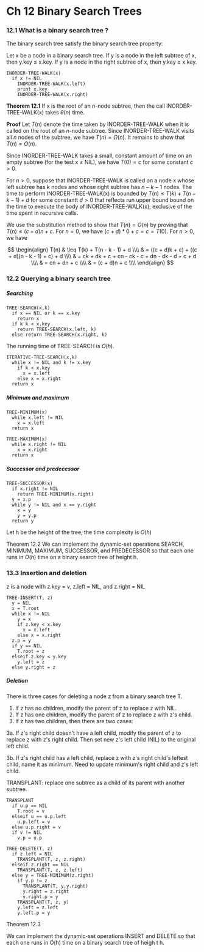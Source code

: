 
# Ch 12 Binary Search Trees

### 12.1 What is a binary search tree ?

The binary search tree satisfy the binary search tree property:

 Let x be a node in a binary search tree. If y is a node in the left subtree of x, then y.key $\leq$ x.key. If y is a node in the right subtree of x, then y.key $\geq$ x.key.


```
INORDER-TREE-WALK(x)
  if x != NIL
    INORDER-TREE-WALK(x.left)
    print x.key
    INORDER-TREE-WALK(x.right)
```

**Theorem 12.1**
If x is the root of an *n*-node subtree, then the call INORDER-TREE-WALK(x) takes $\theta(n)$ time.


**Proof**
Let $T(n)$ denote the time taken by INORDER-TREE-WALK when it is called on the root of an *n*-node subtree. Since INORDER-TREE-WALK visits all *n* nodes of the subtree, we have $T(n) = \Omega(n)$. It remains to show that $T(n) = O(n)$.

Since INORDER-TREE-WALK takes a small, constant amount of time on an empty subtree (for the test x $\neq$ NIL), we have $T(0) = c$ for some constant $c > 0$. 

For $n > 0$, suppose that INORDER-TREE-WALK is called on a node x whose left subtree has k nodes and whose right subtree has $n - k  - 1$ nodes. The time to perform INORDER-TREE-WALK(x) is bounded by $T(n) \leq T(k) + T(n - k - 1) + d$ for some constantt $d > 0$ that reflects run upper bound bound on the time to execute the body of INORDER-TREE-WALK(x), exclusive of the time spent in recursive calls. 

We use the substitution method to show that $T(n) = O(n)$ by proving that $T(n) \leq (c + d) n + c$. For $n = 0$, we have $(c + d)*0 + c = c = T(0)$. For $n > 0$, we have

$$
\begin{align}
T(n) & \leq T(k) + T(n - k - 1) + d \\\\
& = ((c + d)k + c) + ((c + d)(n - k - 1) + c) + d \\\\
& = ck + dk + c + cn - ck - c + dn - dk - d + c + d \\\\
& = cn + dn + c \\\\
& = (c + d)n + c \\\\
\end{align}
$$

### 12.2 Querying a binary search tree

##### Searching

```
TREE-SEARCH(x,k)
  if x == NIL or k == x.key
    return x
  if k k < x.key
    return TREE-SEARCH(x.left, k)
  else return TREE-SEARCH(x.right, k)
```

The running time of TREE-SEARCH is $O(h)$.

```
ITERATIVE-TREE-SEARCH(x,k)
  while x != NIL and k != x.key
    if k < x.key
      x = x.left
    else x = x.right
  return x
```

##### Minimum and maximum

```
TREE-MINIMUM(x)
  while x.left != NIL
    x = x.left
  return x

TREE-MAXIMUM(x)
  while x.right != NIL
    x = x.right
  return x 
```

##### Successor and predecessor

```
TREE-SUCCESSOR(x)
  if x.right != NIL
    return TREE-MINIMUM(x.right)
  y = x.p
  while y != NIL and x == y.right
    x = y
    y = y.p
  return y
```
Let h be the height of the tree, the time complexity is $O(h)$

Theorem 12.2
We can implement the dynamic-set operations SEARCH, MINIMUM, MAXIMUM, SUCCESSOR, and PREDECESSOR so that each one runs in $O(h)$ time on a binary search tree of height h.

### 13.3 Insertion and deletion

z is a node with z.key = v, z.left = NIL, and z.right = NIL
```
TREE-INSERT(T, z)
  y = NIL
  x = T.root
  while x != NIL
    y = x
    if z.key < x.key
      x = x.left
    else x = x.right
  z.p = y
  if y == NIL
    T.root = z
  elseif z.key < y.key
    y.left = z
  else y.right = z
```

##### Deletion

There is three cases for deleting a node z from a binary search tree T.
 
1. If z has no children, modify the parent of z to replace z with NIL. 
2. If z has one children, modify the parent of z to replace z with z's child.
3. If z has two children, then there are two cases:

3a. If z's right child doesn't have a left child, modify the parent of z to replace z with z's right child. Then set new z's left child (NIL) to the original left child.

3b. If z's right child has a left child, replace z with z's right child's leftest child, name it as minimum. Need to update minimum's right child and z's left child.  

TRANSPLANT: replace one subtree as a child of its parent with another subtree.
```
TRANSPLANT
  if u.p == NIL
    T.root = v
  elseif u == u.p.left
    u.p.left = v
  else u.p.right = v
  if v != NIL
    v.p = u.p
```

```
TREE-DELETE(T, z)
  if z.left = NIL
    TRANSPLANT(T, z, z.right)
  elseif z.right == NIL
    TRANSPLANT(T, z, z.left)
  else y = TREE-MINIMUM(z.right)
    if y.p != z
      TRANSPLANT(T, y,y.right)
      y.right = z.right
      y.right.p = y
    TRANSPLANT(T, z, y)
    y.left = z.left
    y.left.p = y
```

Theorem 12.3

We can implement the dynamic-set operations INSERT and DELETE so that each one runs in O(h) time on a binary search tree of heigh t h. 

